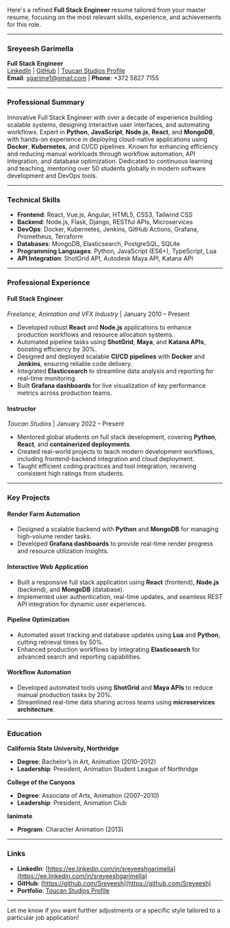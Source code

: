 Here's a refined **Full Stack Engineer** resume tailored from your master resume, focusing on the most relevant skills, experience, and achievements for this role.

---

### **Sreyeesh Garimella**  
**Full Stack Engineer**  
[LinkedIn](https://ee.linkedin.com/in/sreyeeshgarimella) | [GitHub](https://github.com/Sreyeesh) | [Toucan Studios Profile](https://ittoucan.com/)  
**Email**: sgarime1@gmail.com | **Phone**: +372 5827 7155  

---

### **Professional Summary**  
Innovative Full Stack Engineer with over a decade of experience building scalable systems, designing interactive user interfaces, and automating workflows. Expert in **Python**, **JavaScript**, **Node.js**, **React**, and **MongoDB**, with hands-on experience in deploying cloud-native applications using **Docker**, **Kubernetes**, and CI/CD pipelines. Known for enhancing efficiency and reducing manual workloads through workflow automation, API integration, and database optimization. Dedicated to continuous learning and teaching, mentoring over 50 students globally in modern software development and DevOps tools.

---

### **Technical Skills**  
- **Frontend**: React, Vue.js, Angular, HTML5, CSS3, Tailwind CSS  
- **Backend**: Node.js, Flask, Django, RESTful APIs, Microservices  
- **DevOps**: Docker, Kubernetes, Jenkins, GitHub Actions, Grafana, Prometheus, Terraform  
- **Databases**: MongoDB, Elasticsearch, PostgreSQL, SQLite  
- **Programming Languages**: Python, JavaScript (ES6+), TypeScript, Lua  
- **API Integration**: ShotGrid API, Autodesk Maya API, Katana API  

---

### **Professional Experience**  

#### **Full Stack Engineer**  
*Freelance, Animation and VFX Industry* | January 2010 – Present  
- Developed robust **React** and **Node.js** applications to enhance production workflows and resource allocation systems.  
- Automated pipeline tasks using **ShotGrid**, **Maya**, and **Katana APIs**, boosting efficiency by 30%.  
- Designed and deployed scalable **CI/CD pipelines** with **Docker** and **Jenkins**, ensuring reliable code delivery.  
- Integrated **Elasticsearch** to streamline data analysis and reporting for real-time monitoring.  
- Built **Grafana dashboards** for live visualization of key performance metrics across production teams.  

#### **Instructor**  
*Toucan Studios* | January 2022 – Present  
- Mentored global students on full stack development, covering **Python**, **React**, and **containerized deployments**.  
- Created real-world projects to teach modern development workflows, including frontend-backend integration and cloud deployment.  
- Taught efficient coding practices and tool integration, receiving consistent high ratings from students.  

---

### **Key Projects**  

#### **Render Farm Automation**  
- Designed a scalable backend with **Python** and **MongoDB** for managing high-volume render tasks.  
- Developed **Grafana dashboards** to provide real-time render progress and resource utilization insights.  

#### **Interactive Web Application**  
- Built a responsive full stack application using **React** (frontend), **Node.js** (backend), and **MongoDB** (database).  
- Implemented user authentication, real-time updates, and seamless REST API integration for dynamic user experiences.  

#### **Pipeline Optimization**  
- Automated asset tracking and database updates using **Lua** and **Python**, cutting retrieval times by 50%.  
- Enhanced production workflows by integrating **Elasticsearch** for advanced search and reporting capabilities.  

#### **Workflow Automation**  
- Developed automated tools using **ShotGrid** and **Maya APIs** to reduce manual production tasks by 20%.  
- Streamlined real-time data sharing across teams using **microservices architecture**.  

---

### **Education**  
**California State University, Northridge**  
- **Degree**: Bachelor’s in Art, Animation (2010–2012)  
- **Leadership**: President, Animation Student League of Northridge  

**College of the Canyons**  
- **Degree**: Associate of Arts, Animation (2007–2010)  
- **Leadership**: President, Animation Club  

**Ianimate**  
- **Program**: Character Animation (2013)  

---

### **Links**  
- **LinkedIn**: [https://ee.linkedin.com/in/sreyeeshgarimella](https://ee.linkedin.com/in/sreyeeshgarimella)  
- **GitHub**: [https://github.com/Sreyeesh](https://github.com/Sreyeesh)  
- **Portfolio**: [Toucan Studios Profile](https://ittoucan.com/)  

--- 

Let me know if you want further adjustments or a specific style tailored to a particular job application!